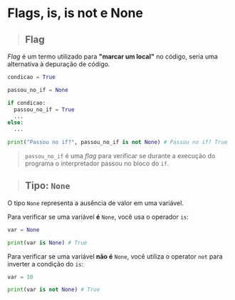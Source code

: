 # Flags, is, is not e None

> ## **Flag**

_Flag_ é um termo utilizado para **"marcar um local"** no código, seria uma alternativa à depuração de código.

```python
condicao = True

passou_no_if = None

if condicao:
  passou_no_if = True
  ...
else:
  ...

print("Passou no if?", passou_no_if is not None) # Passou no if? True
```

> `passou_no_if` é uma _flag_ para verificar se durante a execução do programa o interpretador passou no bloco do `if`.

> ## **Tipo: `None`**

O tipo `None` representa a ausência de valor em uma variável.

Para verificar se uma variável **é** `None`, você usa o operador `is`:

```python
var = None

print(var is None) # True
```

Para verificar se uma variável **não é** `None`, você utiliza o operator `not` para inverter a condição do `is`:

```python
var = 10

print(var is not None) # True
```